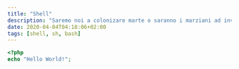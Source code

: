 ```yaml
---
title: "Shell"
description: "Saremo noi a colonizare marte o saranno i marziani ad invitarci a prendere il caffè ogni domenica? "
date: 2020-04-04T04:18:06+02:00
tags: [shell, sh, bash]
---
```


```php {.is-runnab8le}
<?php
echo "Hello World!";
```
